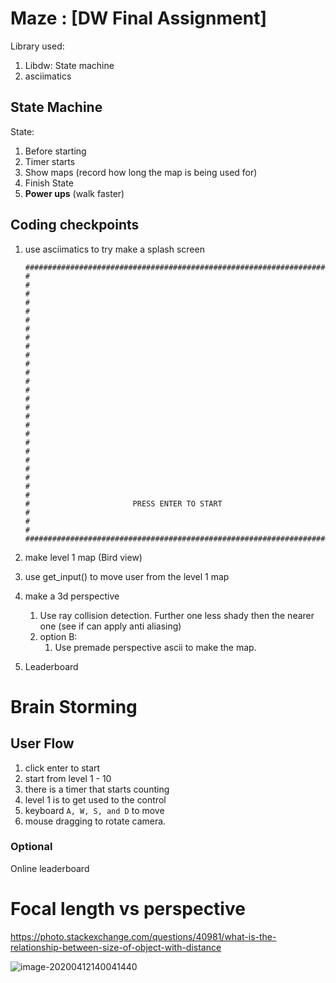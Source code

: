 # Maze : [DW Final Assignment]

Library used:

1. Libdw: State machine
2. asciimatics



## State Machine 

State:

1. Before starting
2. Timer starts
3. Show maps (record how long the map is being used for)
4. Finish State
5. **Power ups** (walk faster)

## Coding checkpoints

1. use asciimatics to try make a splash screen

   ```
   ######################################################################
   #                                                                    #
   #                                                                    #
   #                                                                    #
   #                                                                    #
   #                                                                    #
   #                                                                    #
   #                                                                    #
   #                                                                    #
   #                                                                    #
   #                                                                    #
   #                                                                    #
   #                                                                    #
   #                                                                    #
   #                       PRESS ENTER TO START                         #
   #                                                                    #
   ######################################################################
   ```

   

2. make level 1 map (Bird view)

3. use get_input() to move user from the level 1 map

4. make a 3d perspective

   1. Use ray collision detection. Further one less shady then the nearer one (see if can apply anti aliasing)
   2. option B:
      1. Use premade perspective ascii to make the map.

5. Leaderboard

# Brain Storming

## User Flow

1. click enter to start
2. start from level 1 - 10
3. there is a timer that starts counting
4.  level 1 is to get used to the control 
   1. keyboard `A, W, S, and D` to move 
   2. mouse dragging to rotate camera. 



### Optional

Online leaderboard



# Focal length vs perspective

https://photo.stackexchange.com/questions/40981/what-is-the-relationship-between-size-of-object-with-distance



![image-20200412140041440](C:\Users\dodys\AppData\Roaming\Typora\typora-user-images\image-20200412140041440.png)